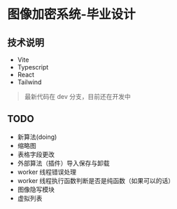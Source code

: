 # 图像加密系统-毕业设计

## 技术说明

- Vite
- Typescript
- React
- Tailwind

> 最新代码在 dev 分支，目前还在开发中

## TODO

- 新算法(doing)
- 缩略图
- 表格字段更改
- 外部算法（插件）导入保存与卸载
- worker 线程错误处理
- worker 线程执行函数判断是否是纯函数（如果可以的话）
- 图像隐写模块
- 虚拟列表
